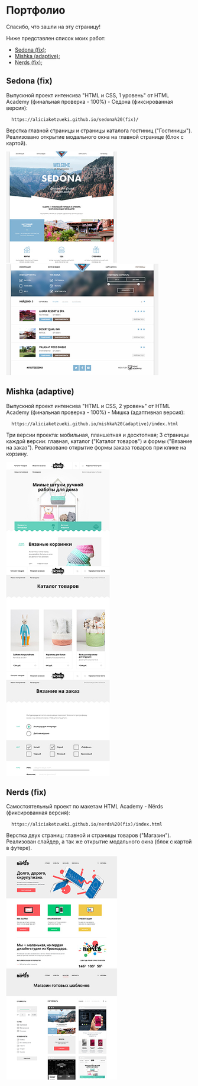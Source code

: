 Портфолио
=============================

Спасибо, что зашли на эту страницу!

Ниже представлен список моих работ:

+ [Sedona (fix)](#Sedona);
+ [Mishka (adaptive)](#Mishka);
+ [Nerds (fix)](#Nerds);


<a name="Sedona"></a> Sedona (fix)
------------

Выпускной проект интенсива "HTML и CSS, 1 уровень" от HTML Academy (финальная проверка - 100%) - Седона (фиксированная версия):

      https://aliciaketzueki.github.io/sedona%20(fix)/

Верстка главной страницы и страницы каталога гостиниц ("Гостиницы"). Реализовано открытие модального окна на главной странице (блок с картой).

![Sedona - index](https://github.com/aliciaketzueki/aliciaketzueki.github.io/raw/master/img/sedona-index-1200.jpg)
![Sedona - hotels](https://github.com/aliciaketzueki/aliciaketzueki.github.io/raw/master/img/sedona-hotels-1200.jpg)


<a name="Mishka"></a> Mishka (adaptive)
------------

Выпускной проект интенсива "HTML и CSS, 2 уровень" от HTML Academy (финальная проверка - 100%) - Мишка (адаптивная версия):

      https://aliciaketzueki.github.io/mishka%20(adaptive)/index.html

Три версии проекта: мобильная, планшетная и десктопная; 3 страницы каждой версии: главная, каталог ("Каталог товаров") и формы ("Вязание на заказ"). Реализовано открытие формы заказа товаров при клике на корзину.

![Mishka - index](https://github.com/aliciaketzueki/aliciaketzueki.github.io/raw/master/img/mishka-index-desktop.jpg)
![Mishka - catalog](https://github.com/aliciaketzueki/aliciaketzueki.github.io/raw/master/img/mishka-catalog-desktop.jpg)
![Mishka - form](https://github.com/aliciaketzueki/aliciaketzueki.github.io/raw/master/img/mishka-form-desktop.jpg)


<a name="Nerds"></a> Nerds (fix)
------------

Самостоятельный проект по макетам HTML Academy - Nёrds (фиксированная версия):

      https://aliciaketzueki.github.io/nerds%20(fix)/index.html

Верстка двух страниц: главной и страницы товаров ("Магазин"). Реализован слайдер, а так же открытие модального окна (блок с картой в футере).

![Nerds - index](https://github.com/aliciaketzueki/aliciaketzueki.github.io/raw/master/img/nerds-index.jpg)
![Nerds - catalog](https://github.com/aliciaketzueki/aliciaketzueki.github.io/raw/master/img/nerds-catalog.jpg)
